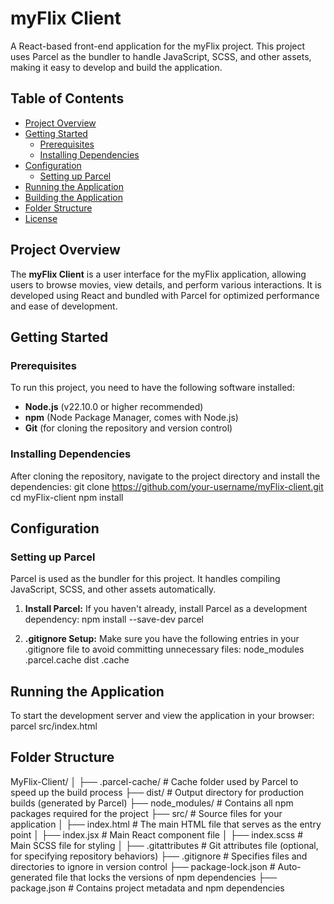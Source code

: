 # myFlix Client

A React-based front-end application for the myFlix project. This project uses Parcel as the bundler to handle JavaScript, SCSS, and other assets, making it easy to develop and build the application.

## Table of Contents
- [Project Overview](#project-overview)
- [Getting Started](#getting-started)
  - [Prerequisites](#prerequisites)
  - [Installing Dependencies](#installing-dependencies)
- [Configuration](#configuration)
  - [Setting up Parcel](#setting-up-parcel)
- [Running the Application](#running-the-application)
- [Building the Application](#building-the-application)
- [Folder Structure](#folder-structure)
- [License](#license)

## Project Overview
The **myFlix Client** is a user interface for the myFlix application, allowing users to browse movies, view details, and perform various interactions. It is developed using React and bundled with Parcel for optimized performance and ease of development.

## Getting Started

### Prerequisites
To run this project, you need to have the following software installed:
- **Node.js** (v22.10.0 or higher recommended)
- **npm** (Node Package Manager, comes with Node.js)
- **Git** (for cloning the repository and version control)

### Installing Dependencies
After cloning the repository, navigate to the project directory and install the dependencies:
git clone https://github.com/your-username/myFlix-client.git
cd myFlix-client
npm install

## Configuration

### Setting up Parcel
Parcel is used as the bundler for this project. It handles compiling JavaScript, SCSS, and other assets automatically.

1. **Install Parcel:**
   If you haven't already, install Parcel as a development dependency:
   npm install --save-dev parcel

2. **.gitignore Setup:** 
   Make sure you have the following entries in your .gitignore file to avoid committing unnecessary files:
   node_modules
   .parcel.cache
   dist
   .cache

## Running the Application

To start the development server and view the application in your browser:
parcel src/index.html

## Folder Structure

MyFlix-Client/ │ ├── .parcel-cache/ # Cache folder used by Parcel to speed up the build process ├── dist/ # Output directory for production builds (generated by Parcel) ├── node_modules/ # Contains all npm packages required for the project ├── src/ # Source files for your application │ ├── index.html # The main HTML file that serves as the entry point │ ├── index.jsx # Main React component file │ ├── index.scss # Main SCSS file for styling │ ├── .gitattributes # Git attributes file (optional, for specifying repository behaviors) ├── .gitignore # Specifies files and directories to ignore in version control ├── package-lock.json # Auto-generated file that locks the versions of npm dependencies ├── package.json # Contains project metadata and npm dependencies


